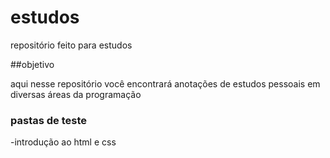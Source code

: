 # estudos
repositório feito para estudos 

##objetivo

aqui nesse repositório você encontrará anotações de estudos pessoais em diversas áreas da programação

### pastas de teste
-introdução ao html e css
